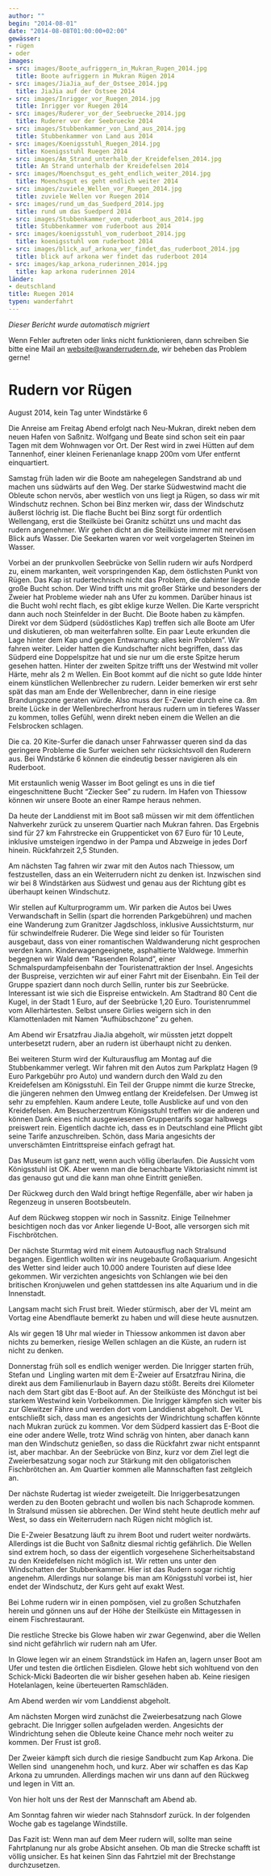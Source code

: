 ```yaml
---
author: ""
begin: "2014-08-01"
date: "2014-08-08T01:00:00+02:00"
gewässer:
- rügen
- oder
images:
- src: images/Boote_aufriggern_in_Mukran_Rugen_2014.jpg
  title: Boote aufriggern in Mukran Rügen 2014
- src: images/JiaJia_auf_der_Ostsee_2014.jpg
  title: JiaJia auf der Ostsee 2014
- src: images/Inrigger_vor_Ruegen_2014.jpg
  title: Inrigger vor Ruegen 2014
- src: images/Ruderer_vor_der_Seebruecke_2014.jpg
  title: Ruderer vor der Seebruecke 2014
- src: images/Stubbenkammer_von_Land_aus_2014.jpg
  title: Stubbenkammer von Land aus 2014
- src: images/Koenigsstuhl_Ruegen_2014.jpg
  title: Koenigsstuhl Ruegen 2014
- src: images/Am_Strand_unterhalb_der_Kreidefelsen_2014.jpg
  title: Am Strand unterhalb der Kreidefelsen 2014
- src: images/Moenchsgut_es_geht_endlich_weiter_2014.jpg
  title: Moenchsgut es geht endlich weiter 2014
- src: images/zuviele_Wellen_vor_Ruegen_2014.jpg
  title: zuviele Wellen vor Ruegen 2014
- src: images/rund_um_das_Suedperd_2014.jpg
  title: rund um das Suedperd 2014
- src: images/Stubbenkammer_vom_ruderboot_aus_2014.jpg
  title: Stubbenkammer vom ruderboot aus 2014
- src: images/koenigsstuhl_vom_ruderboot_2014.jpg
  title: koenigsstuhl vom ruderboot 2014
- src: images/blick_auf_arkona_wer_findet_das_ruderboot_2014.jpg
  title: blick auf arkona wer findet das ruderboot 2014
- src: images/kap_arkona_ruderinnen_2014.jpg
  title: kap arkona ruderinnen 2014
länder:
- deutschland
title: Ruegen 2014
typen: wanderfahrt
---
```



*Dieser Bericht wurde automatisch migriert*

Wenn Fehler auftreten oder links nicht funktionieren, dann schreiben Sie bitte eine Mail an website@wanderrudern.de, wir beheben das Problem gerne!



# Rudern vor Rügen


August 2014, kein Tag unter Windstärke 6

Die Anreise am Freitag Abend erfolgt nach Neu-Mukran, direkt neben dem neuen Hafen von Saßnitz. Wolfgang und Beate sind schon seit ein paar Tagen mit dem Wohnwagen vor Ort. Der Rest wird in zwei Hütten auf dem Tannenhof, einer kleinen Ferienanlage knapp 200m vom Ufer entfernt einquartiert.

Samstag früh laden wir die Boote am nahegelegen Sandstrand ab und machen uns südwärts auf den Weg. Der starke Südwestwind macht die Obleute schon nervös, aber westlich von uns liegt ja Rügen, so dass wir mit Windschutz rechnen. Schon bei Binz merken wir, dass der Windschutz äußerst löchrig ist. Die flache Bucht bei Binz sorgt für ordentlich Wellengang, erst die Steilküste bei Granitz schützt uns und macht das rudern angenehmer. Wir gehen dicht an die Steilküste immer mit nervösen Blick aufs Wasser. Die Seekarten waren vor weit vorgelagerten Steinen im Wasser.

Vorbei an der prunkvollen Seebrücke von Sellin rudern wir aufs Nordperd zu, einem markanten, weit vorspringenden Kap, dem östlichsten Punkt von Rügen. Das Kap ist rudertechnisch nicht das Problem, die dahinter liegende große Bucht schon. Der Wind trifft uns mit großer Stärke und besonders der Zweier hat Probleme wieder nah ans Ufer zu kommen. Darüber hinaus ist die Bucht wohl recht flach, es gibt eklige kurze Wellen. Die Karte verspricht dann auch noch Steinfelder in der Bucht. Die Boote haben zu kämpfen. Direkt vor dem Südperd (südöstliches Kap) treffen sich alle Boote am Ufer und diskutieren, ob man weiterfahren sollte. Ein paar Leute erkunden die Lage hinter dem Kap und gegen Entwarnung: alles kein Problem”. Wir fahren weiter. Leider hatten die Kundschafter nicht begriffen, dass das Südperd eine Doppelspitze hat und sie nur um die erste Spitze herum gesehen hatten. Hinter der zweiten Spitze trifft uns der Westwind mit voller Härte, mehr als 2 m Wellen. Ein Boot kommt auf die nicht so gute Idde hinter einem künstlichen Wellenbrecher zu rudern. Leider bemerken wir erst sehr spät das man am Ende der Wellenbrecher, dann in eine riesige Brandungszone geraten würde. Also muss der E-Zweier durch eine ca. 8m breite Lücke in der Wellenbrecherfront heraus rudern um in tieferes Wasser zu kommen, tolles Gefühl, wenn direkt neben einem die Wellen an die Felsbrocken schlagen.

Die ca. 20 Kite-Surfer die danach unser Fahrwasser queren sind da das geringere Probleme die Surfer weichen sehr rücksichtsvoll den Ruderern aus. Bei Windstärke 6 können die eindeutig besser navigieren als ein Ruderboot.

Mit erstaunlich wenig Wasser im Boot gelingt es uns in die tief eingeschnittene Bucht “Ziecker See” zu rudern. Im Hafen von Thiessow können wir unsere Boote an einer Rampe heraus nehmen.

Da heute der Landdienst mit im Boot saß müssen wir mit dem öffentlichen Nahverkehr zurück zu unserem Quartier nach Mukran fahren. Das Ergebnis sind für 27 km Fahrstrecke ein Gruppenticket von 67 Euro für 10 Leute, inklusive umsteigen irgendwo in der Pampa und Abzweige in jedes Dorf hinein. Rückfahrzeit 2,5 Stunden.

Am nächsten Tag fahren wir zwar mit den Autos nach Thiessow, um festzustellen, dass an ein Weiterrudern nicht zu denken ist. Inzwischen sind wir bei 8 Windstärken aus Südwest und genau aus der Richtung gibt es überhaupt keinen Windschutz.

Wir stellen auf Kulturprogramm um. Wir parken die Autos bei Uwes Verwandschaft in Sellin (spart die horrenden Parkgebühren) und machen eine Wanderung zum Granitzer Jagdschloss, inklusive Aussichtsturm, nur für schwindelfreie Ruderer. Die Wege sind leider so für Touristen ausgebaut, dass von einer romantischen Waldwanderung nicht gesprochen werden kann. Kinderwagengeeignete, asphaltierte Waldwege. Immerhin begegnen wir Wald dem “Rasenden Roland”, einer Schmalspurdampfeisenbahn der Touristenattraktion der Insel. Angesichts der Buspreise, verzichten wir auf einer Fahrt mit der Eisenbahn. Ein Teil der Gruppe spaziert dann noch durch Sellin, runter bis zur Seebrücke. Interessant ist wie sich die Eispreise entwickeln. Am Stadtrand 80 Cent die Kugel, in der Stadt 1 Euro, auf der Seebrücke 1,20 Euro. Touristenrummel vom Allerhärtesten. Selbst unsere Girlies weigern sich in den Klamottenladen mit Namen “Aufhübschzone” zu gehen.

Am Abend wir Ersatzfrau JiaJia abgeholt, wir müssten jetzt doppelt unterbesetzt rudern, aber an rudern ist überhaupt nicht zu denken.

Bei weiteren Sturm wird der Kulturausflug am Montag auf die Stubbenkammer verlegt. Wir fahren mit den Autos zum Parkplatz Hagen (9 Euro Parkgebühr pro Auto) und wandern durch den Wald zu den Kreidefelsen am Königsstuhl. Ein Teil der Gruppe nimmt die kurze Strecke, die jüngeren nehmen den Umweg entlang der Kreidefelsen. Der Umweg ist sehr zu empfehlen. Kaum andere Leute, tolle Ausblicke auf und von den Kreidefelsen. Am Besucherzentrum Königsstuhl treffen wir die anderen und können Dank eines nicht ausgewiesenen Gruppentarifs sogar halbwegs preiswert rein. Eigentlich dachte ich, dass es in Deutschland eine Pflicht gibt seine Tarife anzuschreiben. Schön, dass Maria angesichts der unverschämten Eintrittspreise einfach gefragt hat.

Das Museum ist ganz nett, wenn auch völlig überlaufen. Die Aussicht vom Königsstuhl ist OK. Aber wenn man die benachbarte Viktoriasicht nimmt ist das genauso gut und die kann man ohne Eintritt genießen.

Der Rückweg durch den Wald bringt heftige Regenfälle, aber wir haben ja Regenzeug in unseren Bootsbeuteln.

Auf dem Rückweg stoppen wir noch in Sassnitz. Einige Teilnehmer besichtigen noch das vor Anker liegende U-Boot, alle versorgen sich mit Fischbrötchen.

Der nächste Sturmtag wird mit einem Autoausflug nach Stralsund begangen. Eigentlich wollten wir ins neugebaute Großaquarium. Angesicht des Wetter sind leider auch 10.000 andere Touristen auf diese Idee gekommen. Wir verzichten angesichts von Schlangen wie bei den britischen Kronjuwelen und gehen stattdessen ins alte Aquarium und in die Innenstadt.

Langsam macht sich Frust breit. Wieder stürmisch, aber der VL meint am Vortag eine Abendflaute bemerkt zu haben und will diese heute ausnutzen.

Als wir gegen 18 Uhr mal wieder in Thiessow ankommen ist davon aber nichts zu bemerken, riesige Wellen schlagen an die Küste, an rudern ist nicht zu denken.

Donnerstag früh soll es endlich weniger werden. Die Inrigger starten früh, Stefan und  Lingling warten mit dem E-Zweier auf Ersatzfrau Nirina, die direkt aus dem Familienurlaub in Bayern dazu stößt. Bereits drei Kilometer nach dem Start gibt das E-Boot auf. An der Steilküste des Mönchgut ist bei starkem Westwind kein Vorbeikommen. Die Inrigger kämpfen sich weiter bis zur Glewitzer Fähre und werden dort vom Landdienst abgeholt. Der VL entschließt sich, dass man es angesichts der Windrichtung schaffen könnte nach Mukran zurück zu kommen. Vor dem Südperd kassiert das E-Boot die eine oder andere Welle, trotz Wind schräg von hinten, aber danach kann man den Windschutz genießen, so dass die Rückfahrt zwar nicht entspannt ist, aber machbar. An der Seebrücke von Binz, kurz vor dem Ziel legt die Zweierbesatzung sogar noch zur Stärkung mit den obligatorischen Fischbrötchen an. Am Quartier kommen alle Mannschaften fast zeitgleich an.

Der nächste Rudertag ist wieder zweigeteilt. Die Inriggerbesatzungen werden zu den Booten gebracht und wollen bis nach Schaprode kommen. In Stralsund müssen sie abbrechen. Der Wind steht heute deutlich mehr auf West, so dass ein Weiterrudern nach Rügen nicht möglich ist.

Die E-Zweier Besatzung läuft zu ihrem Boot und rudert weiter nordwärts. Allerdings ist die Bucht von Saßnitz diesmal richtig gefährlich. Die Wellen sind extrem hoch, so dass der eigentlich vorgesehene Sicherheitsabstand zu den Kreidefelsen nicht möglich ist. Wir retten uns unter den Windschatten der Stubbenkammer. Hier ist das Rudern sogar richtig angenehm. Allerdings nur solange bis man am Königsstuhl vorbei ist, hier endet der Windschutz, der Kurs geht auf exakt West.

Bei Lohme rudern wir in einen pompösen, viel zu großen Schutzhafen herein und gönnen uns auf der Höhe der Steilküste ein Mittagessen in einem Fischrestaurant.

Die restliche Strecke bis Glowe haben wir zwar Gegenwind, aber die Wellen sind nicht gefährlich wir rudern nah am Ufer.

In Glowe legen wir an einem Strandstück im Hafen an, lagern unser Boot am Ufer und testen die örtlichen Eisdielen. Glowe hebt sich wohltuend von den Schick-Micki Badeorten die wir bisher gesehen haben ab. Keine riesigen Hotelanlagen, keine überteuerten Ramschläden.

Am Abend werden wir vom Landdienst abgeholt.

Am nächsten Morgen wird zunächst die Zweierbesatzung nach Glowe gebracht. Die Inrigger sollen aufgeladen werden. Angesichts der Windrichtung sehen die Obleute keine Chance mehr noch weiter zu kommen. Der Frust ist groß.

Der Zweier kämpft sich durch die riesige Sandbucht zum Kap Arkona. Die Wellen sind  unangenehm hoch, und kurz. Aber wir schaffen es das Kap Arkona zu umrunden. Allerdings machen wir uns dann auf den Rückweg und legen in Vitt an.

Von hier holt uns der Rest der Mannschaft am Abend ab.

Am Sonntag fahren wir wieder nach Stahnsdorf zurück. In der folgenden Woche gab es tagelange Windstille.

Das Fazit ist: Wenn man auf dem Meer rudern will, sollte man seine Fahrtplanung nur als grobe Absicht ansehen. Ob man die Strecke schafft ist völlig unsicher. Es hat keinen Sinn das Fahrtziel mit der Brechstange durchzusetzen.
